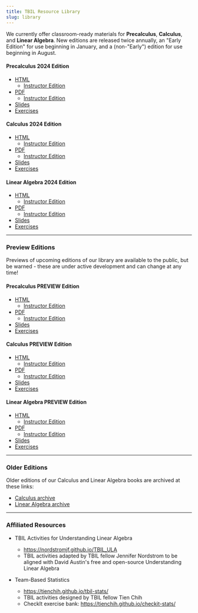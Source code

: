 ```yaml
---
title: TBIL Resource Library
slug: library
---
```


We currently offer classroom-ready materials for **Precalculus**, **Calculus**, and
**Linear Algebra**. New editions are released twice annually,
an "Early Edition" for use beginning in January, and a (non-"Early")
edition for use beginning in August.

#### Precalculus 2024 Edition

- [HTML](http://library.tbil.org/2024/precalculus/)
    - [Instructor Edition](http://library.tbil.org/2024/precalculus/instructor/)
- [PDF](http://library.tbil.org/2024/precalculus/print/TBIL-Precalculus.pdf)
    - [Instructor Edition](http://library.tbil.org/2024/precalculus/print/TBIL-Precalculus-Instructor.pdf)
- [Slides](http://library.tbil.org/2024/precalculus/print/TBIL-Precalculus-Slides.pdf)
- [Exercises](http://library.tbil.org/2024/precalculus/exercises/)

#### Calculus 2024 Edition

- [HTML](http://library.tbil.org/2024/calculus/)
    - [Instructor Edition](http://library.tbil.org/2024/calculus/instructor/)
- [PDF](http://library.tbil.org/2024/calculus/print/TBIL-Calculus.pdf)
    - [Instructor Edition](http://library.tbil.org/2024/calculus/print/TBIL-Calculus-Instructor.pdf)
- [Slides](http://library.tbil.org/2024/calculus/print/TBIL-Calculus-Slides.pdf)
- [Exercises](http://library.tbil.org/2024/calculus/exercises/)

#### Linear Algebra 2024 Edition

- [HTML](http://library.tbil.org/2024/linear-algebra/)
    - [Instructor Edition](http://library.tbil.org/2024/linear-algebra/instructor/)
- [PDF](http://library.tbil.org/2024/linear-algebra/print/TBIL-Linear-Algebra.pdf)
    - [Instructor Edition](http://library.tbil.org/2024/linear-algebra/print/TBIL-Linear-Algebra-Instructor.pdf)
- [Slides](http://library.tbil.org/2024/linear-algebra/print/TBIL-Linear-Algebra-Slides.pdf)
- [Exercises](http://library.tbil.org/2024/linear-algebra/exercises/)

---

### Preview Editions

Previews of upcoming editions of our library are available to the public,
but be warned - these are under active development and can change at any time!

#### Precalculus PREVIEW Edition

- [HTML](../preview/precalculus/)
    - [Instructor Edition](../preview/precalculus/instructor/)
- [PDF](../preview/precalculus/print/TBIL-Precalculus.pdf)
    - [Instructor Edition](../preview/precalculus/print/TBIL-Precalculus-Instructor.pdf)
- [Slides](../preview/precalculus/print/TBIL-Precalculus-Slides.pdf)
- [Exercises](../preview/precalculus/exercises/)

#### Calculus PREVIEW Edition

- [HTML](../preview/calculus/)
    - [Instructor Edition](../preview/calculus/instructor/)
- [PDF](../preview/calculus/print/TBIL-Calculus.pdf)
    - [Instructor Edition](../preview/calculus/print/TBIL-Calculus-Instructor.pdf)
- [Slides](../preview/calculus/print/TBIL-Calculus-Slides.pdf)
- [Exercises](../preview/calculus/exercises/)

#### Linear Algebra PREVIEW Edition

- [HTML](../preview/linear-algebra/)
    - [Instructor Edition](../preview/linear-algebra/instructor/)
- [PDF](../preview/linear-algebra/print/TBIL-Linear-Algebra.pdf)
    - [Instructor Edition](../preview/linear-algebra/print/TBIL-Linear-Algebra-Instructor.pdf)
- [Slides](../preview/linear-algebra/print/TBIL-Linear-Algebra-Slides.pdf)
- [Exercises](../preview/linear-algebra/exercises/)

---

### Older Editions

Older editions of our Calculus and Linear Algebra books are archived at these links:

- [Calculus archive](https://teambasedinquirylearning.github.io/calculus/)
- [Linear Algebra archive](https://teambasedinquirylearning.github.io/linear-algebra/)

---

### Affiliated Resources

- TBIL Activities for Understanding Linear Algebra
    - <https://nordstromjf.github.io/TBIL_ULA>
    - TBIL activities adapted by TBIL fellow Jennifer Nordstrom to be  aligned with David Austin's free and open-source Understanding Linear Algebra

- Team-Based Statistics
    - <https://tienchih.github.io/tbil-stats/>
    - TBIL activities designed by TBIL fellow Tien Chih
    - CheckIt exercise bank: <https://tienchih.github.io/checkit-stats/>
